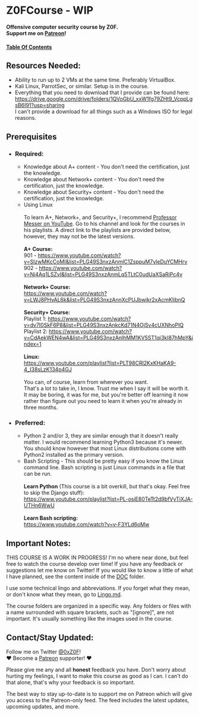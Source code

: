# Z0FCourse - WIP
**Offensive computer security course by Z0F.  
Support me on [Patreon](https://www.patreon.com/z0f)!**

#### [Table Of Contents](TableOfContents.md)
<a name="resources"></a>
## Resources Needed:
* Ability to run up to 2 VMs at the same time. Preferably VirtualBox.
* Kali Linux, ParrotSec, or similar. Setup is in the course.
* Everything that you need to download that I provide can be found here:  
https://drive.google.com/drive/folders/1QVoGbU_xxW1fg79ZHt9_VcppLgsB6I91?usp=sharing  
I can't provide a download for all things such as a Windows ISO for legal reasons.
<a name="prerequisites"></a>
## Prerequisites
* ### Required:
    * Knowledge about A+ content - You don't need the certification, just the knowledge.
    * Knowledge about Network+ content - You don't need the certification, just the knowledge.
    * Knowledge about Security+ content - You don't need the certification, just the knowledge.
    * Using Linux
<br /><br />To learn A+, Network+, and Security+, I recommend [Professor Messer on YouTube](https://www.youtube.com/user/professormesser). Go to his channel and look for the courses in his playlists. A direct link to the playlists are provided below, however, they may not be the latest versions.
<br /><br />**A+ Course:**
<br />901 - https://www.youtube.com/watch?v=SlzwMKcCoMI&list=PLG49S3nxzAnmlC1ZsppuM7yleDuYCMHrv
<br />902 - https://www.youtube.com/watch?v=Ni4Aq1LSZvI&list=PLG49S3nxzAnmLq5TLtC0udUaXSaRiPc4v
<br /><br />**Network+ Course:**
<br />https://www.youtube.com/watch?v=LWJ8PHvAL6k&list=PLG49S3nxzAnnXcPUJbwikr2xAcmKljbnQ
<br /><br />**Security+ Course:**
<br />Playlist 1: https://www.youtube.com/watch?v=dv7I0SkF6P8&list=PLG49S3nxzAnkcKd71N4OjSv4cUXNhoPlQ
<br />Playlist 2: https://www.youtube.com/watch?v=CdAekWEN4wA&list=PLG49S3nxzAnlhMM1KV5ST1qi3kI87hMpY&index=1
<br /><br />**Linux:**
<br /> https://www.youtube.com/playlist?list=PLT98CRl2KxKHaKA9-4_I38sLzK134p4GJ
<br /><br />You can, of course, learn from wherever you want. 
<br />That's a lot to take in, I know. Trust me when I say it will be worth it. It may be boring, it was for me, but you're better off learning it now rather than figure out you need to learn it when you're already in three months.

* ### Preferred:
    * Python 2 and/or 3, they are similar enough that it doesn't really matter. I would recommend learning Python3 because it's newer. You should know however that most Linux distributions come with Python2 installed as the primary version.
    * Bash Scripting - This should be pretty easy if you know the Linux command line. Bash scripting is just Linux commands in a file that can be run.
<br /><br />**Learn Python** (This course is a bit overkill, but that's okay. Feel free to skip the Django stuff):
<br /> https://www.youtube.com/playlist?list=PL-osiE80TeTt2d9bfVyTiXJA-UTHn6WwU
<br /><br />**Learn Bash scripting:**
<br /> https://www.youtube.com/watch?v=v-F3YLd6oMw
<a name="importantnotes"></a>
## Important Notes:
THIS COURSE IS A WORK IN PROGRESS! I'm no where near done, but feel free to watch the course develop over time! If you have any feedback or suggestions let me know on Twitter! If you would like to know a little of what I have planned, see the content inside of the [DOC](DOC) folder.

I use some technical lingo and abbreviations. If you forget what they mean, or don't know what they mean, go to [Lingo.md](Lingo.md).

The course folders are organized in a specific way. Any folders or files with a name surrounded with square brackets, such as "[ignore]", are not important. It's usually something like the images used in the course. 
<a name="contact"></a>
## Contact/Stay Updated:
Follow me on Twitter [@0xZ0F](https://twitter.com/0xZ0F)!
<br /> :heart: Become a [Patreon](https://www.patreon.com/z0f) supporter! :heart:

Please give me any and all **honest** feedback you have. Don't worry about hurting my feelings, I want to make this course as good as I can. I can't do that alone, that's why your feedback is so important.

The best way to stay up-to-date is to support me on Patreon which will give you access to the Patreon-only feed. The feed includes the latest updates, upcoming updates, and more.
<br />